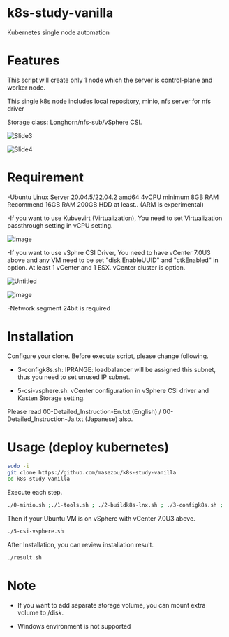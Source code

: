 # k8s-study-vanilla
Kubernetes single node automation

# Features

This script will create only 1 node which the server is control-plane and worker node.

This single k8s node includes local repository, minio, nfs server for nfs driver

Storage class: Longhorn/nfs-sub/vSphere CSI. 

![Slide3](https://user-images.githubusercontent.com/624501/187103710-ec731705-2992-44bd-a4bd-e6e00764cdf9.jpeg)

![Slide4](https://user-images.githubusercontent.com/624501/187103716-289b3834-8d93-4836-b9e9-4407136ade9b.jpeg)


# Requirement

-Ubuntu Linux Server 20.04.5/22.04.2 amd64 4vCPU minimum 8GB RAM Recommend 16GB RAM 200GB HDD at least.. (ARM is experimental)

-If you want to use Kubvevirt (Virtualization), You need to set Virtualization passthrough setting in vCPU setting.

![image](https://user-images.githubusercontent.com/624501/201504835-fdf6cac3-6e6c-40cc-87a0-ad920ab26c35.png)


-If you want to use vSphre CSI Driver, You need to have vCenter 7.0U3 above and any VM need to be set "disk.EnableUUID" and "ctkEnabled" in option. At least 1 vCenter and 1 ESX. vCenter cluster is option.

![Untitled](https://user-images.githubusercontent.com/624501/146712111-9c0d6b9d-a644-4c1c-b3c1-4bb0fda0e06c.jpg)

![image](https://user-images.githubusercontent.com/624501/185821252-2a1b4295-7b8a-4e7f-a588-fdd96d430135.png)


-Network segment 24bit is required

# Installation

Configure your clone. Before execute script, please change following.

* 3-configk8s.sh:   IPRANGE: loadbalancer will be assigned this subnet, thus you need to set unused IP subnet.

* 5-csi-vsphere.sh: vCenter configuration in vSphere  CSI driver and Kasten Storage setting.

Please read 00-Detailed_Instruction-En.txt (English) / 00-Detailed_Instruction-Ja.txt (Japanese) also.



# Usage (deploy kubernetes)

```bash
sudo -i
git clone https://github.com/masezou/k8s-study-vanilla
cd k8s-study-vanilla
```
Execute each step.
```bash
./0-minio.sh ;./1-tools.sh ; ./2-buildk8s-lnx.sh ; ./3-configk8s.sh ; ./4-csi-storage.sh
```

Then if your Ubuntu VM is on vSphere with vCenter 7.0U3 above. 
```bash
./5-csi-vsphere.sh
```


After Installation, you can review installation result.
```bash
./result.sh
```

# Note

* If you want to add separate storage volume, you can mount extra volume to /disk.

* Windows environment is not supported
